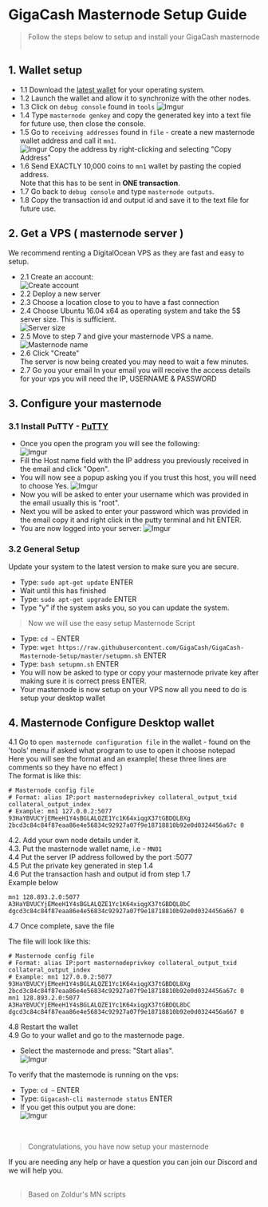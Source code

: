 # GigaCash Masternode Setup Guide

> Follow the steps below to setup and install your GigaCash masternode<br><br>

## 1. Wallet setup
* 1.1 Download the [latest wallet](https://github.com/GigaCash/GigaCash/releases) for your operating system.<br>
* 1.2 Launch the wallet and allow it to synchronize with the other nodes.<br />
* 1.3 Click on `debug console` found in `tools`
![Imgur](https://i.gyazo.com/2b22c2a6f2f050f84357989ee67bb88a.png)
* 1.4 Type `masternode genkey` and copy the generated key into a text file for future use, then close the console.<br />
* 1.5 Go to `receiving addresses` found in `file` - create a new masternode wallet address and call it `mn1`. <br />
![Imgur](https://i.gyazo.com/8a4ef87618bcb7c8e61f8cebb5c22dad.png)
Copy the address by right-clicking and selecting "Copy Address"<br>
* 1.6 Send EXACTLY 10,000 coins to `mn1` wallet by pasting the copied address.<br>
Note that this has to be sent in **ONE transaction**. <br />
* 1.7 Go back to `debug console` and type `masternode outputs`. <br />
* 1.8 Copy the transaction id and output id and save it to the text file for future use.

## 2. Get a VPS ( masternode server )
We recommend renting a DigitalOcean VPS as they are fast and easy to setup.

* 2.1 Create an account:<br>
![Create account](https://i.gyazo.com/5615c4d87bcc1df2c4de7446f8bd671b.png)<br>
* 2.2 Deploy a new server
* 2.3 Choose a location close to you to have a fast connection
* 2.4 Choose Ubuntu 16.04  x64 as operating system and take the 5$ server size. This is sufficient.<br>
![Server size](https://i.gyazo.com/4c26198fe7b80283917f24afd5b70d49.png)<br>
* 2.5 Move to step 7 and give your masternode VPS a name.<br>
![Masternode name](https://i.gyazo.com/f57ea7b2bd7e7acf555d1ce412a91e7e.png)<br>
* 2.6 Click "Create"<br>
The server is now being created you may need to wait a few minutes.
* 2.7 Go you your email
In your email you will receive the access details for your vps you will need the IP, USERNAME & PASSWORD

## 3. Configure your masternode

### 3.1 Install PuTTY - [PuTTY](https://www.chiark.greenend.org.uk/~sgtatham/putty/latest.html)
* Once you open the program you will see the following:<br>
![Imgur](https://i.imgur.com/X1k9vXi.png)<br>
* Fill the Host name field with the IP address you previously received in the email and click "Open".<br>
* You will now see a popup asking you if you trust this host, you will need to choose Yes.
![Imgur](https://i.imgur.com/Y2iEDj8.png)<br>
* Now you will be asked to enter your username which was provided in the email usually this is "root".
* Next you will be asked to enter your password which was provided in the email copy it and right click in the putty terminal and hit ENTER.
* You are now logged into your server:
![Imgur](https://i.gyazo.com/fafb3a79f1e174a049973964255746a9.png)<br>
### 3.2 General Setup
Update your system to the latest version to make sure you are secure.
* Type: `sudo apt-get update`  ENTER
* Wait until this has finished
* Type: `sudo apt-get upgrade` ENTER
* Type "y" if the system asks you, so you can update the system.

> Now we will use the easy setup Masternode Script<br>

* Type: `cd ~`  ENTER
* Type: `wget https://raw.githubusercontent.com/GigaCash/GigaCash-Masternode-Setup/master/setupmn.sh` ENTER
* Type: `bash setupmn.sh` ENTER
* You will now be asked to type or copy your masternode private key after making sure it is correct press ENTER.
* Your masternode is now setup on your VPS now all you need to do is setup your desktop wallet

## 4. Masternode Configure Desktop wallet

4.1 Go to `open masternode configuration file` in the wallet - found on the 'tools' menu if asked what program to use to open it choose notepad <br />
   Here you will see the format and an example( these three lines are comments so they have no effect ) <br />
The format is like this:

```
# Masternode config file
# Format: alias IP:port masternodeprivkey collateral_output_txid collateral_output_index
# Example: mn1 127.0.0.2:5077 93HaYBVUCYjEMeeH1Y4sBGLALQZE1Yc1K64xiqgX37tGBDQL8Xg 2bcd3c84c84f87eaa86e4e56834c92927a07f9e18718810b92e0d0324456a67c 0
```

4.2. Add your own node details under it. <br />
4.3. Put the masternode wallet name, i.e - `MN01` <br />
4.4 Put the server IP address followed by the port :5077 <br />
4.5 Put the private key generated in step 1.4 <br />
4.6 Put the transaction hash and output id from step 1.7 <br />
Example below

```
mn1 128.893.2.0:5077 A3HaYBVUCYjEMeeH1Y4sBGLALQZE1Yc1K64xiqgX37tGBDQL8bC dgcd3c84c84f87eaa86e4e56834c92927a07f9e18718810b92e0d0324456a667 0
```

4.7 Once complete, save the file <br />

The file will look like this:
```
# Masternode config file
# Format: alias IP:port masternodeprivkey collateral_output_txid collateral_output_index
# Example: mn1 127.0.0.2:5077 93HaYBVUCYjEMeeH1Y4sBGLALQZE1Yc1K64xiqgX37tGBDQL8Xg 2bcd3c84c84f87eaa86e4e56834c92927a07f9e18718810b92e0d0324456a67c 0
mn1 128.893.2.0:5077 A3HaYBVUCYjEMeeH1Y4sBGLALQZE1Yc1K64xiqgX37tGBDQL8bC dgcd3c84c84f87eaa86e4e56834c92927a07f9e18718810b92e0d0324456a667 0
```
4.8 Restart the wallet<br>
4.9 Go to your wallet and go to the masternode page.<br>
* Select the masternode and press: "Start alias".<br>
![Imgur](https://i.gyazo.com/9c4dc372ec9882122bffd6286b380bd6.png)<br>

To verify that the masternode is running on the vps:
* Type: `cd ~`  ENTER
* Type: `Gigacash-cli masternode status`  ENTER
* If you get this output you are done:<br>
![Imgur](https://i.imgur.com/tWVgO2O.png)

<br>

>Congratulations, you have now setup your masternode<br>

If you are needing any help or have a question you can join our Discord and we will help you.
<br>
<br>
>Based on Zoldur's MN scripts